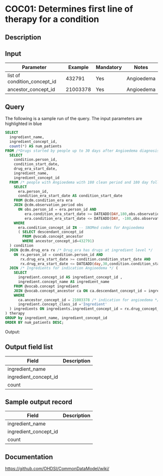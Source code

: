 <!---
Group:condition occurrence combinations
Name:COC01 Determines first line of therapy for a condition
Author:Patrick Ryan
CDM Version: 5.3
-->

# COC01: Determines first line of therapy for a condition

## Description
## Input

|  Parameter |  Example |  Mandatory |  Notes |
| --- | --- | --- | --- |
| list of condition_concept_id | 432791  | Yes | Angioedema |
| ancestor_concept_id | 21003378 | Yes | Angioedema |

## Query
The following is a sample run of the query. The input parameters are highlighted in  blue  

```sql
SELECT 
  ingredient_name, 
  ingredient_concept_id, 
  count(*) AS num_patients 
FROM /*Drugs started by people up to 30 days after Angioedema diagnosis */ ( 
  SELECT 
    condition.person_id, 
    condition_start_date, 
    drug_era_start_date, 
    ingredient_name, 
    ingredient_concept_id 
  FROM /* people with Angioedema with 180 clean period and 180 day follow-up */ ( 
    SELECT 
      era.person_id, 
      condition_era_start_date AS condition_start_date 
    FROM @cdm.condition_era era 
    JOIN @cdm.observation_period obs 
      ON obs.person_id = era.person_id AND 
         era.condition_era_start_date >= DATEADD(DAY,180,obs.observation_period_start_date) AND
         era.condition_era_start_date <= DATEADD(DAY, -180,obs.observation_period_end_date)
    WHERE 
      era.condition_concept_id IN -- SNOMed codes for Angioedema  
      ( SELECT descendant_concept_id 
        FROM @vocab.concept_ancestor 
        WHERE ancestor_concept_id=432791) 
  ) condition 
  JOIN @cdm.drug_era rx /* Drug_era has drugs at ingredient level */ 
    ON rx.person_id = condition.person_id AND 
       rx.drug_era_start_date >= condition.condition_start_date AND 
       rx.drug_era_start_date <= DATEADD(day,30,condition.condition_start_date) 
  JOIN /* Ingredients for indication Angioedema */ ( 
    SELECT 
      ingredient.concept_id AS ingredient_concept_id , 
      ingredient.concept_name AS ingredient_name 
    FROM @vocab.concept ingredient 
    JOIN @vocab.concept_ancestor ca ON ca.descendant_concept_id = ingredient.concept_id 
    WHERE 
      ca.ancestor_concept_id = 21003378 /* indication for angioedema */ AND 
      ingredient.concept_class_id ='Ingredient' 
  ) ingredients ON ingredients.ingredient_concept_id = rx.drug_concept_id 
) therapy
GROUP by ingredient_name, ingredient_concept_id 
ORDER BY num_patients DESC;
```



 Output:

## Output field list

|  Field |  Description |
| --- | --- |
| ingredient_name |   |
| ingredient_concept_id |   |
| count |   |

## Sample output record

|  Field |  Description |
| --- | --- |
| ingredient_name |   |
| ingredient_concept_id |   |
| count |   |

## Documentation
https://github.com/OHDSI/CommonDataModel/wiki/

